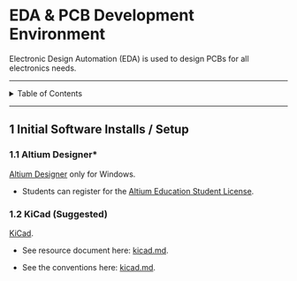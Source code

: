 # EDA & PCB Development Environment

Electronic Design Automation (EDA) is used to design PCBs for all electronics
needs.

---

<details markdown="1">
  <summary>Table of Contents</summary>

- [1 Initial Software Installs / Setup](#1-initial-software-installs--setup)
    - [1.1 Altium Designer*](#11-altium-designer)
    - [1.2 KiCad (Suggested)](#12-kicad-suggested)

</details>

---

## 1 Initial Software Installs / Setup

### 1.1 Altium Designer*

[Altium Designer](https://www.altium.com/products/downloads) only for Windows.

- Students can register for
  the [Altium Education Student License](https://www.altium.com/education/student-licenses).

### 1.2 KiCad (Suggested)

[KiCad](https://www.kicad.org/).

- See resource document here: [kicad.md](../resources/kicad.md).

- See the conventions here: [kicad.md](../conventions/kicad.md).
